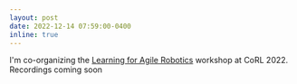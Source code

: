 ```yaml
---
layout: post
date: 2022-12-14 07:59:00-0400
inline: true
---
```


I'm co-organizing the <a href="https://www.agilerobotscorl2022.com/">Learning for Agile Robotics</a> workshop at CoRL 2022. Recordings coming soon